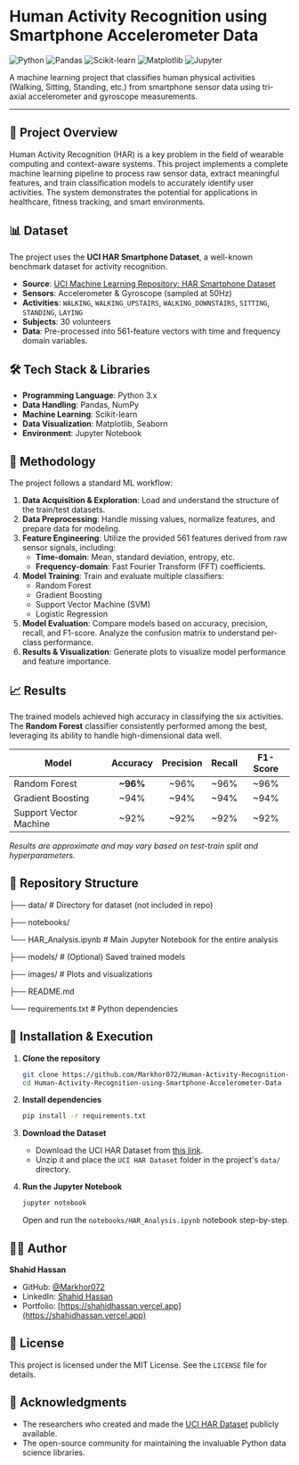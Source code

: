 # Human Activity Recognition using Smartphone Accelerometer Data

![Python](https://img.shields.io/badge/Python-3776AB?style=for-the-badge&logo=python&logoColor=white)
![Pandas](https://img.shields.io/badge/Pandas-2C2D72?style=for-the-badge&logo=pandas&logoColor=white)
![Scikit-learn](https://img.shields.io/badge/Scikit_Learn-F7931E?style=for-the-badge&logo=scikit-learn&logoColor=white)
![Matplotlib](https://img.shields.io/badge/Matplotlib-%23ffffff.svg?style=for-the-badge&logo=Matplotlib&logoColor=black)
![Jupyter](https://img.shields.io/badge/Jupyter-F37626.svg?style=for-the-badge&logo=Jupyter&logoColor=white)

A machine learning project that classifies human physical activities (Walking, Sitting, Standing, etc.) from smartphone sensor data using tri-axial accelerometer and gyroscope measurements.

---

## 📖 Project Overview

Human Activity Recognition (HAR) is a key problem in the field of wearable computing and context-aware systems. This project implements a complete machine learning pipeline to process raw sensor data, extract meaningful features, and train classification models to accurately identify user activities. The system demonstrates the potential for applications in healthcare, fitness tracking, and smart environments.

## 📊 Dataset

The project uses the **UCI HAR Smartphone Dataset**, a well-known benchmark dataset for activity recognition.

- **Source**: [UCI Machine Learning Repository: HAR Smartphone Dataset](https://archive.ics.uci.edu/ml/datasets/human+activity+recognition+using+smartphones)
- **Sensors**: Accelerometer & Gyroscope (sampled at 50Hz)
- **Activities**: `WALKING`, `WALKING_UPSTAIRS`, `WALKING_DOWNSTAIRS`, `SITTING`, `STANDING`, `LAYING`
- **Subjects**: 30 volunteers
- **Data**: Pre-processed into 561-feature vectors with time and frequency domain variables.

## 🛠️ Tech Stack & Libraries

- **Programming Language**: Python 3.x
- **Data Handling**: Pandas, NumPy
- **Machine Learning**: Scikit-learn
- **Data Visualization**: Matplotlib, Seaborn
- **Environment**: Jupyter Notebook

## 🚀 Methodology

The project follows a standard ML workflow:

1.  **Data Acquisition & Exploration**: Load and understand the structure of the train/test datasets.
2.  **Data Preprocessing**: Handle missing values, normalize features, and prepare data for modeling.
3.  **Feature Engineering**: Utilize the provided 561 features derived from raw sensor signals, including:
    - **Time-domain**: Mean, standard deviation, entropy, etc.
    - **Frequency-domain**: Fast Fourier Transform (FFT) coefficients.
4.  **Model Training**: Train and evaluate multiple classifiers:
    - Random Forest
    - Gradient Boosting
    - Support Vector Machine (SVM)
    - Logistic Regression
5.  **Model Evaluation**: Compare models based on accuracy, precision, recall, and F1-score. Analyze the confusion matrix to understand per-class performance.
6.  **Results & Visualization**: Generate plots to visualize model performance and feature importance.

## 📈 Results

The trained models achieved high accuracy in classifying the six activities. The **Random Forest** classifier consistently performed among the best, leveraging its ability to handle high-dimensional data well.

| Model                | Accuracy | Precision | Recall | F1-Score |
| -------------------- | :------: | :-------: | :----: | :------: |
| Random Forest        |   **~96%**   |    ~96%   |  ~96%  |   ~96%   |
| Gradient Boosting    |   ~94%   |    ~94%   |  ~94%  |   ~94%   |
| Support Vector Machine |   ~92%   |    ~92%   |  ~92%  |   ~92%   |

*Results are approximate and may vary based on test-train split and hyperparameters.*

## 📁 Repository Structure
├── data/ # Directory for dataset (not included in repo)

├── notebooks/

 └── HAR_Analysis.ipynb # Main Jupyter Notebook for the entire analysis
 
├── models/ # (Optional) Saved trained models

├── images/ # Plots and visualizations

├── README.md

└── requirements.txt # Python dependencies


## 🔧 Installation & Execution

1.  **Clone the repository**
    ```bash
    git clone https://github.com/Markhor072/Human-Activity-Recognition-using-Smartphone-Accelerometer-Data.git
    cd Human-Activity-Recognition-using-Smartphone-Accelerometer-Data
    ```

2.  **Install dependencies**
    ```bash
    pip install -r requirements.txt
    ```

3.  **Download the Dataset**
    - Download the UCI HAR Dataset from [this link](https://archive.ics.uci.edu/ml/machine-learning-databases/00240/UCI%20HAR%20Dataset.zip).
    - Unzip it and place the `UCI HAR Dataset` folder in the project's `data/` directory.

4.  **Run the Jupyter Notebook**
    ```bash
    jupyter notebook
    ```
    Open and run the `notebooks/HAR_Analysis.ipynb` notebook step-by-step.

## 👨‍💻 Author

**Shahid Hassan**

- GitHub: [@Markhor072](https://github.com/Markhor072)
- LinkedIn: [Shahid Hassan](https://www.linkedin.com/in/markhor072)
- Portfolio: [https://shahidhassan.vercel.app](https://shahidhassan.vercel.app)

## 📜 License

This project is licensed under the MIT License. See the `LICENSE` file for details.

## 🙏 Acknowledgments

- The researchers who created and made the [UCI HAR Dataset](https://archive.ics.uci.edu/ml/datasets/human+activity+recognition+using+smartphones) publicly available.
- The open-source community for maintaining the invaluable Python data science libraries.
